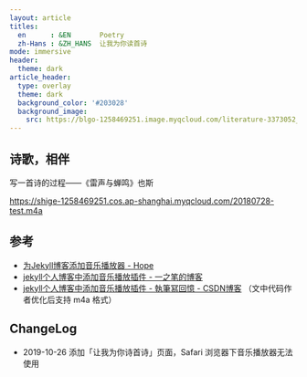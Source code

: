 ```yaml
---
layout: article
titles: 
  en      : &EN       Poetry
  zh-Hans : &ZH_HANS  让我为你读首诗
mode: immersive
header: 
  theme: dark
article_header:
  type: overlay
  theme: dark
  background_color: '#203028'
  background_image: 
    src: https://blgo-1258469251.image.myqcloud.com/literature-3373052_1920.jpg
---
```


## 诗歌，相伴

<!--more-->

<style>
  .page__header .header__brand path {
    fill: rgba(255, 255, 255, .95);
  }
</style>

 写一首诗的过程——《雷声与蝉鸣》也斯

https://shige-1258469251.cos.ap-shanghai.myqcloud.com/20180728-test.m4a

## 参考
- [为Jekyll博客添加音乐播放器 - Hope](http://leohope.com/%E8%A7%A3%E9%97%AE%E9%A2%98/2018/06/04/music-player/)
- [jekyll个人博客中添加音乐播放插件 - 一之笔的博客](https://yizibi.github.io/2018/10/15/jekyll%E4%B8%AA%E4%BA%BA%E5%8D%9A%E5%AE%A2%E4%B8%AD%E6%B7%BB%E5%8A%A0%E9%9F%B3%E4%B9%90%E6%92%AD%E6%94%BE%E6%8F%92%E4%BB%B6/)
- [jekyll个人博客中添加音乐播放插件 - 執筆冩回憶 - CSDN博客](https://blog.csdn.net/z564359805/article/details/100709964) （文中代码作者优化后支持 m4a 格式）

## ChangeLog
- 2019-10-26 添加「让我为你诗首诗」页面，Safari 浏览器下音乐播放器无法使用
		